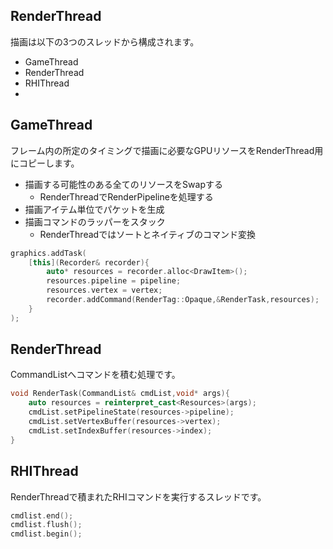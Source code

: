 ﻿RenderThread
------------
描画は以下の3つのスレッドから構成されます。
* GameThread
* RenderThread
* RHIThread
* 
## GameThread
フレーム内の所定のタイミングで描画に必要なGPUリソースをRenderThread用にコピーします。

* 描画する可能性のある全てのリソースをSwapする
    * RenderThreadでRenderPipelineを処理する
* 描画アイテム単位でパケットを生成
* 描画コマンドのラッパーをスタック
    * RenderThreadではソートとネイティブのコマンド変換
```cpp
graphics.addTask(
	[this](Recorder& recorder){
		auto* resources = recorder.alloc<DrawItem>();
		resources.pipeline = pipeline;
		resources.vertex = vertex;
		recorder.addCommand(RenderTag::Opaque,&RenderTask,resources);
	}
);
```
## RenderThread
CommandListへコマンドを積む処理です。
```cpp
void RenderTask(CommandList& cmdList,void* args){
	auto resources = reinterpret_cast<Resources>(args);
	cmdList.setPipelineState(resources->pipeline);
	cmdList.setVertexBuffer(resources->vertex);
	cmdList.setIndexBuffer(resources->index);
}
```
## RHIThread
RenderThreadで積まれたRHIコマンドを実行するスレッドです。
```cpp
cmdlist.end();
cmdlist.flush();
cmdlist.begin();
```
